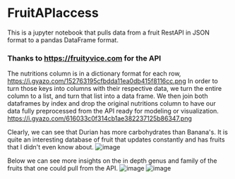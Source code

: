 # FruitAPIaccess
This is a jupyter notebook that pulls data from a fruit RestAPI in JSON format to a pandas DataFrame format.

### Thanks to https://fruityvice.com for the API

The nutritions column is in a dictionary format for each row, 
https://i.gyazo.com/152763195cfbdda11ea0db415f8116cc.png
In order to turn those keys into columns with their respective data, we turn the entire column to a list, and turn that list into a data frame. We then join both dataframes by index and drop the original nutritions column to have our data fully preprocessed from the API ready for modeling or visualization.
https://i.gyazo.com/616033c0f314cb1ae382237125b86347.png


Clearly, we can see that Durian has more carbohydrates than Banana's. It is quite an interesting database of fruit that updates constantly and has fruits that I didn't even know about.
![image](https://user-images.githubusercontent.com/89711840/143513569-92edcd43-32a4-409f-9bcf-dcb5951259db.png)

Below we can see more insights on the in depth genus and family of the fruits that one could pull from the API.
![image](https://user-images.githubusercontent.com/89711840/143513605-78a8f116-78da-415a-b58d-200611a3a31d.png)
![image](https://user-images.githubusercontent.com/89711840/143513617-41207de8-2446-4925-bf43-69aff7eef9f0.png)




